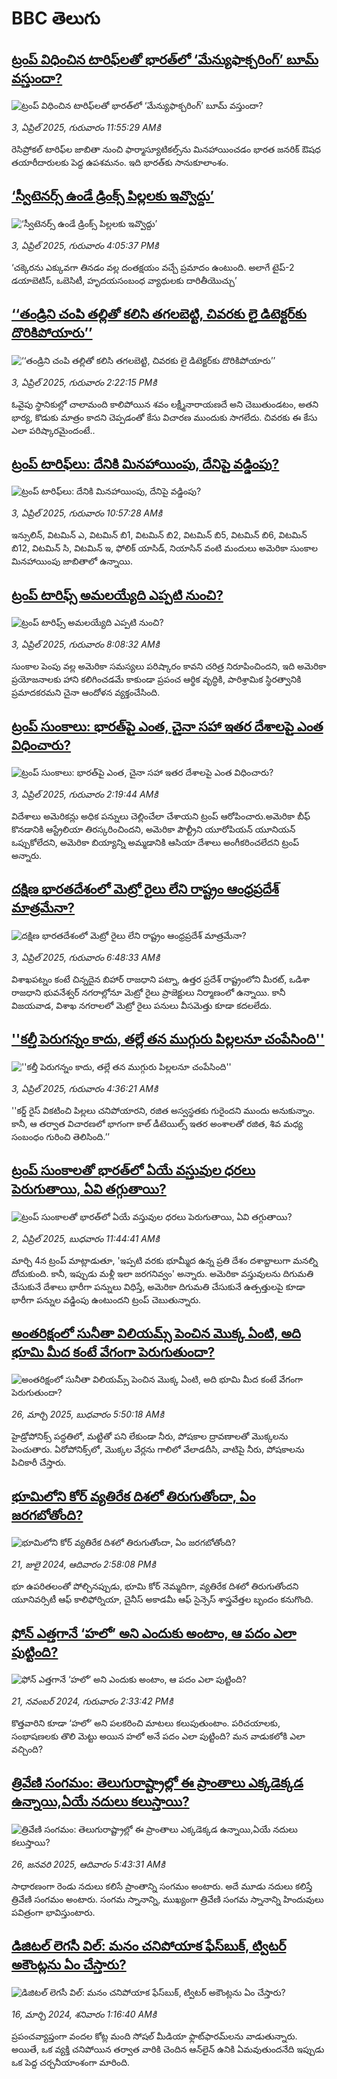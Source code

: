 # BBC తెలుగు## [ట్రంప్ విధించిన టారిఫ్‌లతో భారత్‌లో ‘మేన్యుఫాక్చరింగ్’ బూమ్ వస్తుందా?](https://www.bbc.com/telugu/articles/ckg5l0kq1n2o?at_campaign=githubrss)![ట్రంప్ విధించిన టారిఫ్‌లతో భారత్‌లో ‘మేన్యుఫాక్చరింగ్’ బూమ్ వస్తుందా?](https://ichef.bbci.co.uk/ace/standard/240/cpsprodpb/941f/live/69385350-1081-11f0-8513-e5a67661a7e5.jpg)_3, ఏప్రిల్ 2025, గురువారం 11:55:29 AMకి_రెసిప్రోకల్ టారిఫ్‌ల జాబితా నుంచి ఫార్మాస్యూటికల్స్‌ను మినహాయించడం భారత జనరిక్ ఔషధ తయారీదారులకు పెద్ద ఉపశమనం. ఇది భారత్‌కు సానుకూలాంశం.## [‘స్వీటెనర్స్ ఉండే డ్రింక్స్ పిల్లలకు ఇవ్వొద్దు’](https://www.bbc.com/telugu/articles/cze13z77j2ko?at_campaign=githubrss)![‘స్వీటెనర్స్ ఉండే డ్రింక్స్ పిల్లలకు ఇవ్వొద్దు’](https://ichef.bbci.co.uk/ace/standard/240/cpsprodpb/f1ac/live/b7dee570-10a2-11f0-ac9f-c37d6fd89579.jpg)_3, ఏప్రిల్ 2025, గురువారం 4:05:37 PMకి_‘చక్కెరను ఎక్కువగా తినడం వల్ల దంతక్షయం వచ్చే ప్రమాదం ఉంటుంది. అలాగే టైప్-2 డయాబెటిస్, ఒబెసిటీ, హృదయసంబంధ వ్యాధులకు దారితీయొచ్చు’## [‘‘తండ్రిని చంపి తల్లితో కలిసి తగలబెట్టి, చివరకు లై డిటెక్టర్‌కు దొరికిపోయారు’’](https://www.bbc.com/telugu/articles/czx1vez6g20o?at_campaign=githubrss)![‘‘తండ్రిని చంపి తల్లితో కలిసి తగలబెట్టి, చివరకు లై డిటెక్టర్‌కు దొరికిపోయారు’’](https://ichef.bbci.co.uk/ace/standard/240/cpsprodpb/9eee/live/075a4a00-1093-11f0-ac9f-c37d6fd89579.jpg)_3, ఏప్రిల్ 2025, గురువారం 2:22:15 PMకి_ఓవైపు స్థానికుల్లో చాలామంది కాలిపోయిన శవం లక్ష్మీనారాయణదే అని చెబుతుండటం, అతని భార్య, కొడుకు మాత్రం కాదని చెప్పడంతో కేసు విచారణ ముందుకు సాగలేదు. చివరకు ఈ కేసు ఎలా పరిష్కారమైందంటే..## [ట్రంప్ టారిఫ్‌లు: దేనికి మినహాయింపు, దేనిపై వడ్డింపు?](https://www.bbc.com/telugu/articles/cvg973kk208o?at_campaign=githubrss)![ట్రంప్ టారిఫ్‌లు: దేనికి మినహాయింపు, దేనిపై వడ్డింపు?](https://ichef.bbci.co.uk/ace/standard/240/cpsprodpb/ee61/live/a61479f0-1060-11f0-b234-07dc7691c360.jpg)_3, ఏప్రిల్ 2025, గురువారం 10:57:28 AMకి_ఇన్సులిన్, విటమిన్ ఎ, విటమిన్ బి1, విటమిన్ బి2, విటమిన్ బి5, విటమిన్ బి6, విటమిన్ బి12, విటమిన్ సి, విటమిన్ ఇ, ఫోలిక్ యాసిడ్, నియాసిన్ వంటి మందులు అమెరికా సుంకాల మినహాయింపు జాబితాలో ఉన్నాయి.## [ట్రంప్ టారిఫ్స్ అమలయ్యేది ఎప్పటి నుంచి? ](https://www.bbc.com/telugu/articles/c807ljm0kkvo?at_campaign=githubrss)![ట్రంప్ టారిఫ్స్ అమలయ్యేది ఎప్పటి నుంచి? ](https://ichef.bbci.co.uk/ace/standard/240/cpsprodpb/ee76/live/d714cd00-1053-11f0-b234-07dc7691c360.jpg)_3, ఏప్రిల్ 2025, గురువారం 8:08:32 AMకి_సుంకాల పెంపు వల్ల అమెరికా సమస్యలు పరిష్కారం కావని చరిత్ర నిరూపించిందని, ఇది అమెరికా ప్రయోజనాలకు హాని కలిగించడమే కాకుండా ప్రపంచ ఆర్థిక వృద్ధికి, పారిశ్రామిక స్థిరత్వానికి ప్రమాదకరమని చైనా ఆందోళన వ్యక్తంచేసింది.## [ట్రంప్ సుంకాలు: భారత్‌పై ఎంత, చైనా సహా ఇతర దేశాలపై ఎంత విధించారు? ](https://www.bbc.com/telugu/articles/c9w8rvyqykzo?at_campaign=githubrss)![ట్రంప్ సుంకాలు: భారత్‌పై ఎంత, చైనా సహా ఇతర దేశాలపై ఎంత విధించారు? ](https://ichef.bbci.co.uk/ace/standard/240/cpsprodpb/7745/live/594d85a0-1031-11f0-9c4d-47ad75429053.jpg)_3, ఏప్రిల్ 2025, గురువారం 2:19:44 AMకి_విదేశాలు అమెరికన్లు అధిక పన్నులు చెల్లించేలా చేశాయని ట్రంప్ ఆరోపించారు.అమెరికా బీఫ్ కొనడానికి ఆస్ట్రేలియా తిరస్కరించిందని, అమెరికా పౌల్ట్రీని యూరోపియన్ యూనియన్ ఒప్పుకోలేదని, అమెరికా బియ్యాన్ని అమ్మడానికి ఆసియా దేశాలు అంగీకరించలేదని ట్రంప్ అన్నారు.## [దక్షిణ భారతదేశంలో మెట్రో రైలు లేని రాష్ట్రం ఆంధ్రప్రదేశ్ మాత్రమేనా?](https://www.bbc.com/telugu/articles/cly20nydxpwo?at_campaign=githubrss)![దక్షిణ భారతదేశంలో మెట్రో రైలు లేని రాష్ట్రం ఆంధ్రప్రదేశ్ మాత్రమేనా?](https://ichef.bbci.co.uk/ace/standard/240/cpsprodpb/51f2/live/88e905d0-1056-11f0-83e0-7f1080be50ed.jpg)_3, ఏప్రిల్ 2025, గురువారం 6:48:33 AMకి_విశాఖపట్నం కంటే చిన్నదైన బిహార్ రాజధాని పట్నా, ఉత్తర ప్రదేశ్ రాష్ట్రంలోని మీరట్, ఒడిశా రాజధాని భువనేశ్వర్ నగరాల్లోనూ మెట్రో రైలు ప్రాజెక్టులు నిర్మాణంలో ఉన్నాయి. కానీ విజయవాడ, విశాఖ నగరాలలో మెట్రో రైలు పనులు వీసమెత్తు కూడా కదలలేదు.## [''కల్తీ పెరుగన్నం కాదు, తల్లే తన ముగ్గురు పిల్లలనూ చంపేసింది''](https://www.bbc.com/telugu/articles/cp3151g9356o?at_campaign=githubrss)![''కల్తీ పెరుగన్నం కాదు, తల్లే తన ముగ్గురు పిల్లలనూ చంపేసింది''](https://ichef.bbci.co.uk/ace/standard/240/cpsprodpb/37cc/live/085a88c0-0fdf-11f0-8db5-3f4abea6b85e.jpg)_3, ఏప్రిల్ 2025, గురువారం 4:36:21 AMకి_''కర్డ్ రైస్ వికటించి పిల్లలు చనిపోయారని, రజిత అస్వస్థతకు గురైందని ముందు అనుకున్నాం. కానీ, ఆ తర్వాత విచారణలో భాగంగా కాల్ డీటెయిల్స్ ఇతర అంశాలతో రజిత, శివ మధ్య సంబంధం గురించి తెలిసింది.’’## [ట్రంప్ సుంకాలతో భారత్‌లో ఏయే వస్తువుల ధరలు పెరుగుతాయి, ఏవి తగ్గుతాయి? ](https://www.bbc.com/telugu/articles/ckgx0n0d8ryo?at_campaign=githubrss)![ట్రంప్ సుంకాలతో భారత్‌లో ఏయే వస్తువుల ధరలు పెరుగుతాయి, ఏవి తగ్గుతాయి? ](https://ichef.bbci.co.uk/ace/standard/240/cpsprodpb/a654/live/f2ab6300-0fde-11f0-ac9f-c37d6fd89579.jpg)_2, ఏప్రిల్ 2025, బుధవారం 11:44:41 AMకి_మార్చి 4న ట్రంప్ మాట్లాడుతూ, 'ఇప్పటి వరకు భూమ్మీద ఉన్న ప్రతి దేశం దశాబ్దాలుగా మనల్ని దోచుకుంది. కానీ, ఇప్పుడు మళ్లీ ఇలా జరగనివ్వం' అన్నారు. అమెరికా వస్తువులను దిగుమతి చేసుకునే దేశాలు భారీగా పన్నులు విధిస్తే, అమెరికా దిగుమతి చేసుకునే ఉత్పత్తులపై కూడా భారీగా పన్నుల వడ్డింపు ఉంటుందని ట్రంప్ చెబుతున్నారు.## [అంతరిక్షంలో సునీతా విలియమ్స్ పెంచిన మొక్క ఏంటి, అది భూమి మీద కంటే వేగంగా పెరుగుతుందా?](https://www.bbc.com/telugu/articles/c1mn43gmj39o?at_campaign=githubrss)![అంతరిక్షంలో సునీతా విలియమ్స్ పెంచిన మొక్క ఏంటి, అది భూమి మీద కంటే వేగంగా పెరుగుతుందా?](https://ichef.bbci.co.uk/ace/standard/240/cpsprodpb/931a/live/71e4f570-0966-11f0-94d4-6f954f5dcfa3.jpg)_26, మార్చి 2025, బుధవారం 5:50:18 AMకి_హైడ్రోపోనిక్స్‌ పద్ధతిలో, మట్టితో పని లేకుండా నీరు, పోషకాల ద్రావణాలతో మొక్కలను పెంచుతారు. ఏరోపోనిక్స్‌లో, మొక్కల వేర్లను గాలిలో వేలాడదీసి, వాటిపై నీరు, పోషకాలను పిచికారీ చేస్తారు.## [భూమిలోని కోర్ వ్యతిరేక దిశలో తిరుగుతోందా, ఏం జరగబోతోంది?](https://www.bbc.com/telugu/articles/crgr7rnd7g4o?at_campaign=githubrss)![భూమిలోని కోర్ వ్యతిరేక దిశలో తిరుగుతోందా, ఏం జరగబోతోంది?](https://ichef.bbci.co.uk/ace/standard/240/cpsprodpb/cc28/live/4457bc00-3ec3-11ef-b2f4-77406157b906.jpg)_21, జులై 2024, ఆదివారం 2:58:08 PMకి_భూ ఉపరితలంతో పోల్చినప్పుడు, భూమి కోర్ నెమ్మదిగా, వ్యతిరేక దిశలో తిరుగుతోందని యూనివర్సిటీ ఆఫ్ కాలిఫోర్నియా, చైనీస్ అకాడమీ ఆఫ్ సైన్సెస్‌ శాస్త్రవేత్తల బృందం కనుగొంది.## [ఫోన్ ఎత్తగానే ‘హలో’ అని ఎందుకు అంటాం, ఆ పదం ఎలా పుట్టింది?](https://www.bbc.com/telugu/articles/cgj7x7gdjq4o?at_campaign=githubrss)![ఫోన్ ఎత్తగానే ‘హలో’ అని ఎందుకు అంటాం, ఆ పదం ఎలా పుట్టింది?](https://ichef.bbci.co.uk/ace/standard/240/cpsprodpb/0618/live/7a20ebb0-a807-11ef-b21e-5359bd56d02f.jpg)_21, నవంబర్ 2024, గురువారం 2:33:42 PMకి_కొత్తవారిని కూడా ‘హలో’ అని పలకరించి మాటలు కలుపుతుంటాం.  పరిచయాలకు, సంభాషణలకు తొలి మెట్టు అయిన హలో అనే పదం ఎలా పుట్టింది? మన వాడుకలోకి ఎలా వచ్చింది?## [త్రివేణి సంగమం: తెలుగురాష్ట్రాల్లో ఈ ప్రాంతాలు ఎక్కడెక్కడ ఉన్నాయి,ఏయే నదులు కలుస్తాయి? ](https://www.bbc.com/telugu/articles/cz7elrr17jeo?at_campaign=githubrss)![త్రివేణి సంగమం: తెలుగురాష్ట్రాల్లో ఈ ప్రాంతాలు ఎక్కడెక్కడ ఉన్నాయి,ఏయే నదులు కలుస్తాయి? ](https://ichef.bbci.co.uk/ace/standard/240/cpsprodpb/9dad/live/7f50e780-da42-11ef-a37f-eba91255dc3d.jpg)_26, జనవరి 2025, ఆదివారం 5:43:31 AMకి_సాధారణంగా రెండు నదులు కలిసే ప్రాంతాన్ని సంగమం అంటారు. అదే మూడు నదులు కలిస్తే త్రివేణి సంగమం అంటారు. సంగమ స్నానాన్ని, ముఖ్యంగా త్రివేణి సంగమ స్నానాన్ని హిందువులు పవిత్రంగా భావిస్తుంటారు.## [డిజిటల్ లెగసీ విల్: మనం చనిపోయాక ఫేస్‌బుక్, ట్విటర్‌ అకౌంట్లను ఏం చేస్తారు?](https://www.bbc.com/telugu/articles/cx0zl1qeyq2o?at_campaign=githubrss)![డిజిటల్ లెగసీ విల్: మనం చనిపోయాక ఫేస్‌బుక్, ట్విటర్‌ అకౌంట్లను ఏం చేస్తారు?](https://ichef.bbci.co.uk/ace/standard/240/cpsprodpb/bea2/live/2323ffd0-e2d4-11ee-9410-0f893255c2a0.jpg)_16, మార్చి 2024, శనివారం 1:16:40 AMకి_ప్రపంచవ్యాప్తంగా వందల కోట్ల మంది సోషల్ మీడియా ఫ్లాట్‌ఫారమ్‌లను వాడుతున్నారు. అయితే, ఒక వ్యక్తి చనిపోయిన తర్వాత వారికి చెందిన ఆన్‌లైన్ ఉనికి ఏమవుతుందనేది ఇప్పుడు ఒక పెద్ద చర్చనీయాంశంగా మారింది.